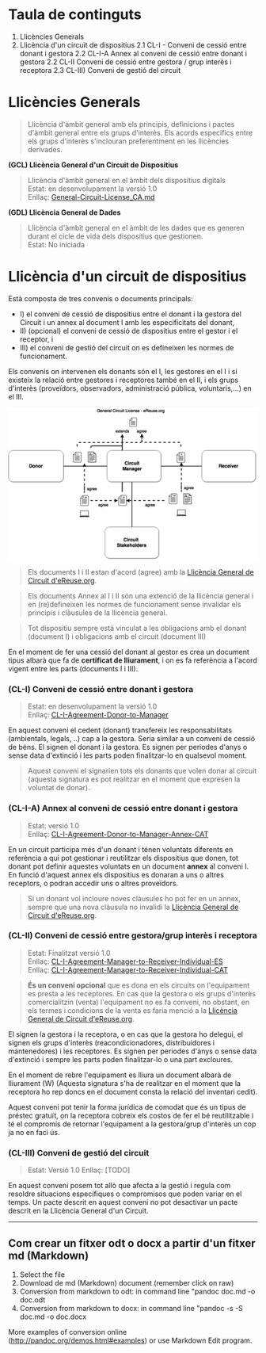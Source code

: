 # Taula de continguts
1. Llicències Generals
2. Llicència d'un circuit de dispositius
2.1 CL-I - Conveni de cessió entre donant i gestora
2.2 CL-I-A Annex al conveni de cessió entre donant i gestora
2.2 CL-II Conveni de cessió entre gestora / grup interès i receptora
2.3 CL-III) Conveni de gestió del circuit

# Llicències Generals

 > Llicència d'àmbit general amb els principis, definicions i pactes d'àmbit general entre els grups d'interès. Els acords específics entre els grups d'interès s'inclouran preferentment en les llicències derivades. 

**(GCL) Llicència General d'un Circuit de Dispositius**

> Llicència d'àmbit general en el àmbit dels dispositius digitals  
> Estat: en desenvolupament la versió 1.0  
> Enllaç: [General-Circuit-License_CA.md](./0-GCL-General-Circuit-License/General-Circuit-Commons-License_CA.md)

**(GDL) Llicència General de Dades**

> Llicència d'àmbit general en el àmbit de les dades que es generen durant el cicle de vida dels dispositius que gestionen.  
> Estat: No iniciada  


# Llicència d'un circuit de dispositius

Està composta de tres convenis o documents principals:

 * I) el conveni de cessió de dispositius entre el donant i la gestora del Circuit i un annex al document I amb les especificitats del donant, 
 * II) (opcional) el conveni de cessió de dispositius entre el gestor i el receptor, i 
 * III) el conveni de gestió del circuit on es defineixen les normes de funcionament.

Els convenis on intervenen els donants són el I, les gestores en el I i si existeix la relació entre gestores i receptores també en el II,  i els grups d'interès (proveïdors, observadors, administració pública, voluntaris,...) en el III.

![Image of Document schema License](./98-utils/img/DocumentLicenseSchema.png) 


<!-- BR introduced to fit code with output-->








































> Els documents I i II estan d'acord (agree) amb la [Llicència General de Circuit d'eReuse.org](./0-GCL-General-Circuit-License/General-Circuit-Commons-License_CA.md).

> Els documents Annex al I i II són una extenció de la llicència general i en (re)defineixen les normes de funcionament sense invalidar els principis i clàusules de la llicència general.

> Tot dispositiu sempre està vinculat a les obligacions amb el donant (document I) i obligacions amb el circuit (document III)

En el moment de fer una cessió del donant al gestor es crea un document tipus albarà que fa de **certificat de lliurament**, i on es fa referència a l'acord vigent entre les parts (documents I i III).
  
### (CL-I) Conveni de cessió entre donant i gestora

> Estat: en desenvolupament la versió 1.0  
> Enllaç: [CL-I-Agreement-Donor-to-Manager](./1-CL-Circuit-License/CL-I-Agreement-Donor-To-Manager-CAT.md)  

En aquest conveni el cedent (donant) transfereix les responsabilitats (ambientals, legals, ..) cap a la gestora. Seria similar a un conveni de cessió de béns. El signen el donant i la gestora. Es signen per periodes d'anys o sense data d'extinció i les parts poden finalitzar-lo en qualsevol moment. 

> Aquest conveni el signarien tots els donants que volen donar al circuit (aquesta signatura es pot realitzar en el moment que expresen la voluntat de donar). 

### (CL-I-A) Annex al conveni de cessió entre donant i gestora
> Estat: versió 1.0  
> Enllaç: [CL-I-Agreement-Donor-to-Manager-Annex-CAT](./1-CL-Circuit-License/CL-I-Agreement-Donor-To-Manager-Annex-CAT.md)

En un circuit participa més d'un donant i ténen voluntats diferents en referència a qui pot gestionar i reutilitzar els dispositius que donen, tot donant pot definir aquestes voluntats en un document **annex** al conveni I. En funció d'aquest annex els dispositius es donaran a uns o altres receptors, o podran accedir uns o altres proveïdors.

>  Si un donant vol incloure noves clàusules ho pot fer en un annex, sempre que una nova clàusula no invalidi la [Llicència General de Circuit d'eReuse.org](./0-GCL-General-Circuit-License/General-Circuit-Commons-License_CA.md).

### (CL-II) Conveni de cessió entre gestora/grup interès i receptora

> Estat: Finalitzat versió 1.0  
> Enllaç: [CL-I-Agreement-Manager-to-Receiver-Individual-ES](./1-CL-Circuit-License/CL-II-Agreement-Manager-To-Receiver-Individual-ES.md)  
> Enllaç: [CL-I-Agreement-Manager-to-Receiver-Individual-CAT](./1-CL-Circuit-License/CL-II-Agreement-Manager-To-Receiver-Individual-CAT.md)    
 
> **És un conveni opcional** que es dona en els circuits on l'equipament es presta a les receptores. En cas que la gestora o els grups d'interès comercialitzin (venta) l'equipament no es fa conveni, no obstant, en els termes i condicions de la venta es faria menció a la [Llicència General de Circuit d'eReuse.org](./0-GCL-General-Circuit-License/General-Circuit-Commons-License_CA.md).

El signen la gestora i la receptora, o en cas que la gestora ho delegui, el signen els grups d'interès (reacondicionadores, distribuidores i mantenedores) i les receptores. Es signen per periodes d'anys o sense data d'extinció i sempre les parts poden finalitzar-lo o una part excloures.

En el moment de rebre l'equipament es lliura un document albarà de lliurament (W) (Aquesta signatura s'ha de realitzar en el moment que la receptora ho rep doncs en el document consta la relació del inventari cedit).  

Aquest conveni pot tenir la forma jurídica de comodat que és un tipus de préstec gratuït, on la receptora cobreix els costos de fer el bé reutilitzable i té el compromís de retornar l'equipament a la gestora/grup d'interès un cop ja no en faci ús.

### (CL-III) Conveni de gestió del circuit

> Estat: Versió 1.0 Enllaç: [TODO]

En aquest conveni posem tot allò que afecta a la gestió i regula com resoldre situacions específiques o compromisos que poden variar en el temps. Un pacte descrit en aquest conveni no pot desactivar un pacte descrit en la Llicència General d'un Circuit.

***

## Com crear un fitxer odt o docx a partir d'un fitxer md (Markdown)
1.  Select the file
2.  Download de md (Markdown) document (remember click on raw)
3.  Conversion from markdown to odt: in command line "pandoc doc.md -o doc.odt
4.  Conversion from markdown to docx: in command line "pandoc -s -S doc.md -o doc.docx

More examples of conversion online (http://pandoc.org/demos.html#examples) or use Markdown Edit program.

